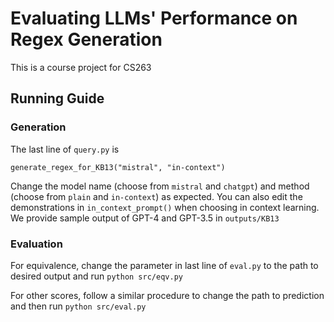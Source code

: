 # Evaluating LLMs' Performance on Regex Generation

This is a course project for CS263

## Running Guide

### Generation

The last line of `query.py` is 
```
generate_regex_for_KB13("mistral", "in-context")
```
Change the model name (choose from `mistral` and `chatgpt`) and method (choose from `plain` and `in-context`) as expected. You can also edit the demonstrations in `in_context_prompt()` when choosing in context learning. We provide sample output of GPT-4 and GPT-3.5 in `outputs/KB13`

### Evaluation

For equivalence, change the parameter in last line of `eval.py` to the path to desired output and run `python src/eqv.py`

For other scores, follow a similar procedure to change the path to prediction and then run `python src/eval.py`
